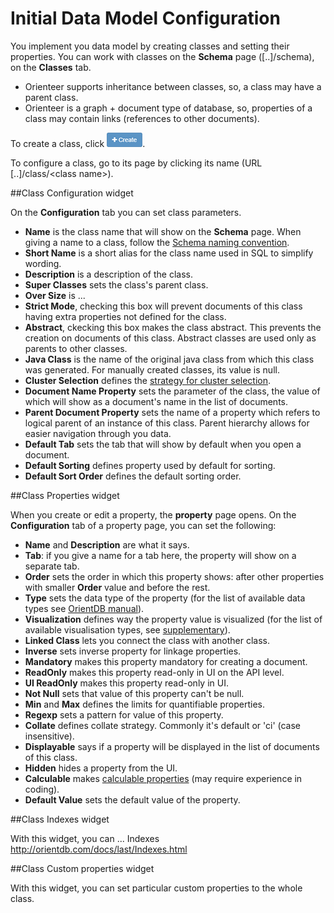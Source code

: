 # Initial Data Model Configuration


You implement you data model by creating classes and setting their properties. You can work with classes on the **Schema** page ([..]/schema), on the **Classes** tab.
*  Orienteer supports inheritance between classes, so, a class may have a parent class.
*  Orienteer is a graph + document type of database, so, properties of a class may contain links (references to other documents).

To create a class, click ![+ Create](Create.png). 

To configure a class, go to its page by clicking its name (URL [..]/class/&lt;class name&gt;). 

##Class Configuration widget

On the **Configuration** tab you can set class parameters. 


* **Name** is the class name that will show on the **Schema** page. When giving a name to a class, follow the [Schema naming convention](https://github.com/OrienteerDW/Orienteer/wiki/Schema-naming-convention).
* **Short Name** is a short alias for the class name used in SQL to simplify wording.
* **Description** is a description of the class.
* **Super Classes** sets the class's parent class.
* **Over Size** is ...
* **Strict Mode**, checking this box will prevent documents of this class having extra properties not defined for the class.
* **Abstract**, ckecking this box makes the class abstract. This prevents the creation on documents of this class. Abstract classes are used only as parents to other classes.
* **Java Class** is the name of the original java class from which this class was generated. For manually created classes, its value is null. 
* **Cluster Selection** defines the [strategy for cluster selection](http://orientdb.com/docs/last/Cluster-Selection.html).
* **Document Name Property** sets the parameter of the class, the value of which will show as a document's name in the list of documents.
* **Parent Document Property** sets the name of a property which refers to logical parent of an instance of this class. Parent hierarchy allows for easier navigation through you data.
* **Default Tab** sets the tab that will show by default when you open a document.
* **Default Sorting** defines property used by default for sorting.
* **Default Sort Order** defines the default sorting order.

##Class Properties widget

When you create or edit a property, the **property** page opens.
On the **Configuration** tab of a property page, you can set the following:
* **Name** and **Description** are what it says.
* **Tab**:  if you give a name for a tab here, the property will show on a separate tab.
* **Order** sets the order in which this property shows: after other properties with smaller **Order** value and before the rest.
* **Type** sets the data type of the property (for the list of available data types see [OrientDB manual](http://orientdb.com/docs/last/Types.html)).
* **Visualization** defines way the property value is visualized (for the list of available visualisation types, see [supplementary](https://orienteer.gitbooks.io/orienteer/content/supplementary_supported_visualisation_types.html)).
* **Linked Class** lets you connect the class with another class.
* **Inverse** sets inverse property for linkage properties.
* **Mandatory** makes this property mandatory for creating a document.
* **ReadOnly** makes this property read-only in UI on the API level.
* **UI ReadOnly** makes this property read-only in UI.
* **Not Null** sets that value of this property can't be null.
* **Min** and **Max** defines the limits for quantifiable properties.
* **Regexp** sets a pattern for value of this property.
* **Collate** defines collate strategy. Commonly it's default or 'ci' (case insensitive).
* **Displayable** says if a property will be displayed in the list of documents of this class.
* **Hidden** hides a property from the UI.
* **Calculable** makes [calculable properties](https://orienteer.gitbooks.io/orienteer/content/adding_calculable_properties.html) (may require experience in coding).
* **Default Value** sets the default value of the property.

##Class Indexes widget

With this widget, you can ...
Indexes http://orientdb.com/docs/last/Indexes.html

##Class Custom properties widget

With this widget, you can set particular custom properties to the whole class.